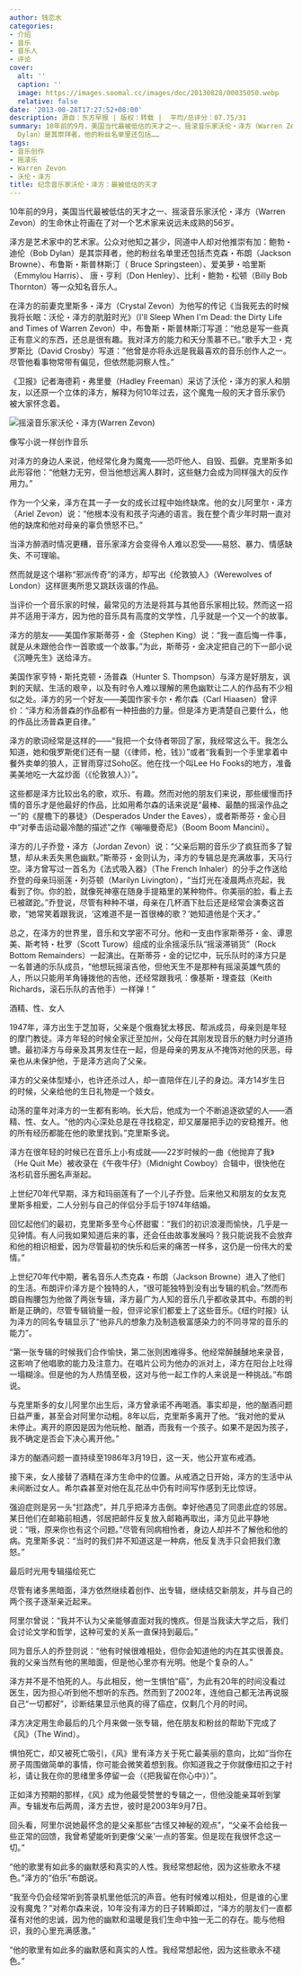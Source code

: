 ```yaml
---
author: 钱恋水
categories:
- 介绍
- 音乐
- 音乐人
- 评论
cover:
  alt: ''
  caption: ''
  image: https://images.soomal.cc/images/doc/20130828/00035050.webp
  relative: false
date: '2013-08-28T17:27:52+08:00'
description: 源自：东方早报 | 版权：转载 |  平均/总评分：07.75/31
summary: 10年前的9月，美国当代最被低估的天才之一、摇滚音乐家沃伦・泽方（Warren Zevon）的生命休止符画在了对一个艺术家来说远未成熟的56岁。泽方是艺术家中的艺术家。公众对他知之甚少，同道中人却对他推崇有加：鲍勃・迪伦（Bob
  Dylan）是其崇拜者，他的粉丝名单里还包括……
tags:
- 音乐创作
- 摇滚乐
- Warren Zevon
- 沃伦・泽方
title: 纪念音乐家沃伦・泽方：最被低估的天才
---
```


10年前的9月，美国当代最被低估的天才之一、摇滚音乐家沃伦・泽方（Warren Zevon）的生命休止符画在了对一个艺术家来说远未成熟的56岁。

泽方是艺术家中的艺术家。公众对他知之甚少，同道中人却对他推崇有加：鲍勃・迪伦（Bob Dylan）是其崇拜者，他的粉丝名单里还包括杰克森・布朗（Jackson Browne）、布鲁斯・斯普林斯汀（ Bruce Springsteen）、爱美萝・哈里斯（Emmylou Harris）、 唐・亨利（Don Henley）、比利・鲍勃・松顿（Billy Bob Thornton）等一众知名音乐人。

在泽方的前妻克里斯多・泽方（Crystal Zevon）为他写的传记《当我死去的时候我将长眠：沃伦・泽方的肮脏时光》（I'll Sleep When I'm Dead: the Dirty Life and Times of Warren Zevon）中，布鲁斯・斯普林斯汀写道：“他总是写一些真正有意义的东西，还总是很有趣。我对泽方的能力和天分羡慕不已。”歌手大卫・克罗斯比（David Crosby）写道：”他曾是亦将永远是我最喜欢的音乐创作人之一。尽管他看事物常带有偏见，但依然能洞察人性。”

《卫报》记者海德莉・弗里曼（Hadley Freeman）采访了沃伦・泽方的家人和朋友，以还原一个立体的泽方，解释为何10年过去，这个魔鬼一般的天才音乐家仍被大家怀念着。

![摇滚音乐家沃伦・泽方(Warren Zevon)](https://images.soomal.cc/images/doc/20130828/00035047.webp)





像写小说一样创作音乐

对泽方的身边人来说，他经常化身为魔鬼――恐吓他人、自毁、孤僻。克里斯多如此形容他：“他魅力无穷，但当他想远离人群时，这些魅力会成为同样强大的反作用力。”

作为一个父亲，泽方在其一子一女的成长过程中始终缺席。他的女儿阿里尔・泽方（Ariel Zevon）说：“他根本没有和孩子沟通的语言。我在整个青少年时期一直对他的缺席和他对母亲的辜负愤怒不已。”

当泽方醉酒时情况更糟，音乐家泽方会变得令人难以忍受――易怒、暴力、情感缺失、不可理喻。

然而就是这个堪称“邪派传奇”的泽方，却写出《伦敦狼人》（Werewolves of London）这样匪夷所思又跳跃诙谐的作品。

当评价一个音乐家的时候，最常见的方法是将其与其他音乐家相比较。然而这一招并不适用于泽方，因为他的音乐具有高度的文学性，几乎就是一个又一个的故事。

泽方的朋友――美国作家斯蒂芬・金（Stephen King）说：“我一直后悔一件事，就是从未跟他合作一首歌或一个故事。”为此，斯蒂芬・金决定把自己的下一部小说《沉睡先生》送给泽方。

美国作家亨特・斯托克顿・汤普森（Hunter S. Thompson）与泽方是好朋友，讽刺的天赋、生活的艰辛，以及有时令人难以理解的黑色幽默让二人的作品有不少相似之处。泽方的另一个好友――美国作家卡尔・希尔森（Carl Hiaasen）曾评价：“泽方和汤普森的作品都有一种扭曲的力量。但是泽方更清楚自己要什么，他的作品比汤普森更自律。”

泽方的歌词经常是这样的――“我把一个女侍者带回了家，我经常这么干。我怎么知道，她和俄罗斯佬们还有一腿（《律师，枪，钱》）”或者“我看到一个手里拿着中餐外卖单的狼人，正冒雨穿过Soho区。他在找一个叫Lee Ho Fooks的地方，准备美美地吃一大盆炒面（《伦敦狼人》）”。

这些都是泽方比较出名的歌，欢乐、有趣。然而对他的朋友们来说，那些缓慢而抒情的音乐才是他最好的作品，比如用希尔森的话来说是“最棒、最酷的摇滚作品之一”的《屋檐下的暴徒》（Desperados Under the Eaves），或者斯蒂芬・金心目中“对拳击运动最冷酷的描述”之作《嘣嘣曼奇尼》（Boom Boom Mancini）。

泽方的儿子乔登・泽方（Jordan Zevon）说：“父亲后期的音乐少了疯狂而多了智慧，却从未丢失黑色幽默。”斯蒂芬・金则认为，泽方的专辑总是充满故事，天马行空。泽方曾写过一首名为《法式吸入器》（The French Inhaler）的分手之作送给乔登的母亲玛丽莲・列芬顿（Marilyn Livington），“当灯光在凌晨两点亮起，我看到了你。你的脸，就像死神塞在随身手提箱里的某种物件。你美丽的脸，看上去已被蹉跎。”乔登说，尽管有种种不堪，母亲在几杯酒下肚后还是经常会演奏这首歌，“她常笑着跟我说，‘这难道不是一首很棒的歌？’她知道他是个天才。”

总之，在泽方的世界里，音乐和文学密不可分。他和一支由作家斯蒂芬・金、谭恩美、斯考特・杜罗（Scott Turow）组成的业余摇滚乐队“摇滚滞销货”（Rock Bottom Remainders）一起演出。在斯蒂芬・金的记忆中，玩乐队时的泽方只是一名普通的乐队成员，“他想玩摇滚吉他，但他天生不是那种有摇滚英雄气质的人，所以只能用羊角锤拨他的吉他，还经常跟我吼：像基斯・理查兹（Keith Richards，滚石乐队的吉他手）一样弹！”

酒精、性、女人

1947年，泽方出生于芝加哥，父亲是个俄裔犹太移民、帮派成员，母亲则是年轻的摩门教徒。泽方年轻的时候全家迁至加州，父母在其刚发现音乐的魅力时分道扬镳。最初泽方与母亲及其男友住在一起，但是母亲的男友从不掩饰对他的厌恶，母亲也从未保护他，于是泽方逃向了父亲。

泽方的父亲体型矮小，也许还杀过人，却一直陪伴在儿子的身边。泽方14岁生日的时候，父亲给他的生日礼物是一个妓女。

动荡的童年对泽方的一生都有影响。长大后，他成为一个不断追逐欲望的人――酒精、性、女人。“他的内心深处总是在寻找稳定，却又屡屡把手边的安稳推开。他的所有经历都能在他的歌里找到。”克里斯多说。

泽方在很年轻的时候已在音乐上小有成就――22岁时候的一曲《他抛弃了我》（He Quit Me）被收录在《午夜牛仔》（Midnight Cowboy）合辑中，很快他在洛杉矶音乐圈名声渐起。

上世纪70年代早期，泽方和玛丽莲有了一个儿子乔登。后来他又和朋友的女友克里斯多相爱，二人分别与自己的伴侣分手后于1974年结婚。

回忆起他们的最初，克里斯多至今心怀甜蜜：“我们的初识浪漫而愉快，几乎是一见钟情。有人问我如果知道后来的事，还会任由故事发展吗？我只能说我不会放弃和他的相识相爱，因为尽管最初的快乐和后来的痛苦一样多，这仍是一份伟大的爱情。”

上世纪70年代中期，著名音乐人杰克森・布朗（Jackson Browne）进入了他们的生活。布朗评价泽方是个独特的人，“很可能独特到没有出专辑的机会。”然而布朗自掏腰包为他做了两张专辑，泽方最广为人知的音乐几乎都收录其中。布朗的判断是正确的，尽管专辑销量一般，但评论家们都爱上了这些音乐。《纽约时报》认为泽方的同名专辑显示了“他非凡的想象力及制造极富感染力的不同寻常的音乐的能力”。

“第一张专辑的时候我们合作愉快，第二张则困难得多。他经常醉醺醺地来录音，这影响了他唱歌的能力及注意力。在唱片公司为他办的派对上，泽方在阳台上吐得一塌糊涂。但是他的为人热情至极，这对与他一起工作的人来说是一种挑战。”布朗说。

与克里斯多的女儿阿里尔出生后，泽方曾承诺不再喝酒。事实却是，他的酗酒问题日益严重，甚至会对阿里尔动粗。8年以后，克里斯多离开了他。“我对他的爱从未停止。离开的原因是因为他玩枪、酗酒，而我有一个孩子。如果不是因为孩子，我不确定是否会下决心离开他。”

泽方的酗酒问题一直持续至1986年3月19日，这一天，他公开宣布戒酒。

接下来，女人接替了酒精在泽方生命中的位置。从戒酒之日开始，泽方的生活中从未间断过女人。希尔森甚至对他在乱花丛中仍有时间写作感到无比惊讶。

强迫症则是另一头“拦路虎”，并几乎把泽方击倒。幸好他遇见了同患此症的邻居。某日他们在邮箱前相遇，邻居把邮件反复放入邮箱再取出，泽方见此平静地说：“哦，原来你也有这个问题。”尽管有同病相怜者，身边人却并不了解他和他的病。克里斯多说：“当时的我们并不知道这是一种病，他反复洗手只会把我们激怒。”

最后时光用专辑描绘死亡

尽管有诸多黑暗面，泽方依然继续着创作、出专辑，继续结交新朋友，并与自己的两个孩子逐渐亲近起来。

阿里尔曾说：“我并不认为父亲能够直面对我的愧疚。但是当我读大学之后，我们会讨论文学和哲学，这种可爱的关系一直保持到最后。”

同为音乐人的乔登则说：“他有时候很难相处，但你会知道他的内在其实很善良。我的父亲当然有他的黑暗面，但是他心里亦有光明。他是个复杂的人。”

泽方并不是不怕死的人。与此相反，他一生惧怕“癌”，为此有20年的时间没看过医生，因为担心听到他不想听的东西。然而到了2002年，连他自己都无法再说服自己“一切都好”，诊断结果显示他真的得了癌症，仅剩几个月的时间。

泽方决定用生命最后的几个月来做一张专辑，他在朋友和粉丝的帮助下完成了《风》（The Wind）。

惧怕死亡，却又被死亡吸引，《风》里有泽方关于死亡最美丽的意向，比如“当你在房子周围做简单的事情，你可能会微笑着想到我。你知道我之于你就像纽扣之于衬衫，请让我在你的思绪里多停留一会（《把我留在你心中》）”。

正如泽方预期的那样，《风》成为他最受赞誉的专辑之一，但他没能亲耳听到掌声。专辑发布后两周，泽方去世，彼时是2003年9月7日。

回头看，阿里尔说她最怀念的是父亲那些“古怪又神秘的观点”，“父亲不会给我一些正常的回馈，我曾希望能听到更像‘父亲’一点的答案。但是现在我很怀念这一切。”

“他的歌里有如此多的幽默感和真实的人性。我经常想起他，因为这些歌永不褪色。”泽方的“伯乐”布朗说。

“我至今仍会经常听到答录机里他低沉的声音。他有时候难以相处，但是谁的心里没有魔鬼？”对希尔森来说，10年没有泽方的日子转瞬即过，“泽方的朋友们一直都葆有对他的忠诚，因为他的幽默和温暖是我们生命中独一无二的存在。能与他相识，我的心里充满感激。”

“他的歌里有如此多的幽默感和真实的人性。我经常想起他，因为这些歌永不褪色。”